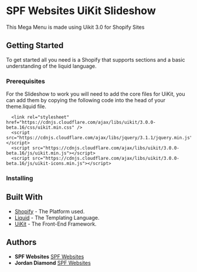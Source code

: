# SPF Websites UiKit Slideshow

This Mega Menu is made using Uikit 3.0 for Shopify Sites 

## Getting Started

To get started all you need is a Shopify that supports sections and a basic understanding of the liquid language.

### Prerequisites

For the Slideshow to work you will need to add the core files for UiKit, you can add them by copying the following code into the head of your theme.liquid file.

```
  <link rel="stylesheet" href="https://cdnjs.cloudflare.com/ajax/libs/uikit/3.0.0-beta.16/css/uikit.min.css" />
  <script src="https://cdnjs.cloudflare.com/ajax/libs/jquery/3.1.1/jquery.min.js"></script>
  <script src="https://cdnjs.cloudflare.com/ajax/libs/uikit/3.0.0-beta.16/js/uikit.min.js"></script>
  <script src="https://cdnjs.cloudflare.com/ajax/libs/uikit/3.0.0-beta.16/js/uikit-icons.min.js"></script>

```

### Installing



## Built With

* [Shopify](https://shopify.com) - The Platform used.
* [Liquid](https://help.shopify.com/themes/liquid/basics) - The Templating Language.
* [UiKit](https://getuikit.com) - The Front-End Framework.


## Authors

* **SPF Websites** [SPF Websites](http://spf.nz)
* **Jordan Diamond** [SPF Websites](http://spf.nz)


